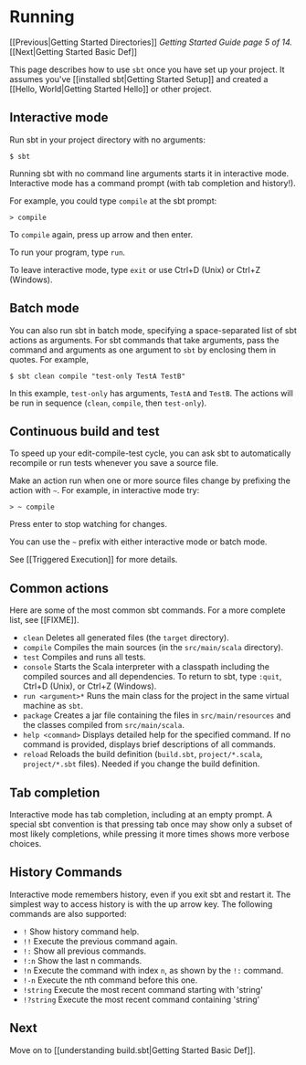 # Running

[[Previous|Getting Started Directories]] _Getting Started Guide page 5 of 14._ [[Next|Getting Started Basic Def]]

This page describes how to use `sbt` once you have set up your project.  It
assumes you've [[installed sbt|Getting Started Setup]] and created a [[Hello, World|Getting Started Hello]] or other project.

## Interactive mode

Run sbt in your project directory with no arguments:

```text
$ sbt
```

Running sbt with no command line arguments starts it in interactive mode.
Interactive mode has a command prompt (with tab completion and
history!).

For example, you could type `compile` at the sbt prompt:

```text
> compile
```

To `compile` again, press up arrow and then enter.

To run your program, type `run`.

To leave interactive mode, type `exit` or use Ctrl+D (Unix) or Ctrl+Z (Windows).

## Batch mode

You can also run sbt in batch mode, specifying a space-separated list of
sbt actions as arguments. For sbt commands that take arguments, pass the command and arguments as one argument to `sbt` by enclosing them in quotes. For example,

```text
$ sbt clean compile "test-only TestA TestB"
```

In this example, `test-only` has arguments, `TestA` and `TestB`. The actions will be
run in sequence (`clean`, `compile`, then `test-only`).

## Continuous build and test

To speed up your edit-compile-test cycle, you can ask sbt to automatically
recompile or run tests whenever you save a source file.

Make an action run when one or more source files change by prefixing the
action with `~`.  For example, in interactive mode try:

```text
> ~ compile
```

Press enter to stop watching for changes.

You can use the `~` prefix with either interactive mode or batch mode.

See [[Triggered Execution]] for more details.

## Common actions

Here are some of the most common sbt commands. For a more complete list, see [[FIXME]].

* `clean`
  Deletes all generated files (the `target` directory).
* `compile`
  Compiles the main sources (in the `src/main/scala` directory).
* `test`
  Compiles and runs all tests.
* `console`
  Starts the Scala interpreter with a classpath including the compiled
  sources and all dependencies. To return to sbt, type `:quit`, Ctrl+D
  (Unix), or Ctrl+Z (Windows).
* `run <argument>*`
  Runs the main class for the project in the same virtual machine as `sbt`.
* `package`
  Creates a jar file containing the files in `src/main/resources` and the classes compiled from `src/main/scala`.
* `help <command>`
  Displays detailed help for the specified command.  If no command is
  provided, displays brief descriptions of all commands.
* `reload`
  Reloads the build definition (`build.sbt`, `project/*.scala`,
  `project/*.sbt` files). Needed if you change the build definition.

## Tab completion

Interactive mode has tab completion, including at an empty
prompt. A special sbt convention is that pressing tab once may
show only a subset of most likely completions, while pressing it
more times shows more verbose choices.

## History Commands

Interactive mode remembers history, even if you exit sbt and restart it.
The simplest way to access history is with the up arrow key. The following
commands are also supported:

 * `!`
  Show history command help.
 * `!!`
  Execute the previous command again.
 * `!:`
  Show all previous commands.
 * `!:n`
  Show the last n commands.
 * `!n`
  Execute the command with index `n`, as shown by the `!:` command.
 * `!-n`
  Execute the nth command before this one.
 * `!string`
  Execute the most recent command starting with 'string'
 * `!?string`
  Execute the most recent command containing 'string'

## Next

Move on to [[understanding build.sbt|Getting Started Basic Def]].
